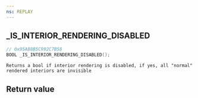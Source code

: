 ```yaml
---
ns: REPLAY
---
```

## _IS_INTERIOR_RENDERING_DISABLED

```c
// 0x95AB8B5C992C7B58
BOOL _IS_INTERIOR_RENDERING_DISABLED();
```

```
Returns a bool if interior rendering is disabled, if yes, all "normal" rendered interiors are invisible  
```

## Return value
